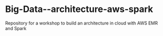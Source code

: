 # Big-Data--architecture-aws-spark
Repository for a workshop to build an architecture in cloud with AWS EMR and Spark
